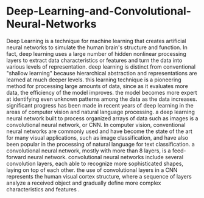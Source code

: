 # Deep-Learning-and-Convolutional-Neural-Networks

Deep Learning is a technique for machine learning that creates artificial neural networks to simulate the human brain's structure and function. In fact, deep learning uses a large number of hidden nonlinear processing layers to extract data characteristics or features and turn the data into various levels of representation. deep learning is distinct from conventional "shallow learning" because hierarchical abstraction and representations are learned at much deeper levels. this learning technique is a pioneering method for processing large amounts of data, since as it evaluates more data, the efficiency of the model improves. the model becomes more expert at identifying even unknown patterns among the data as the data increases. significant progress has been made in recent years of deep learning in the areas of computer vision and natural language processing. a deep learning neural network built to process organized arrays of data such as images is a convolutional neural network, or CNN. In computer vision, conventional neural networks are commonly used and have become the state of the art for many visual applications, such as image classification, and have also been popular in the processing of natural language for text classification. a convolutional neural network, mostly with more than 8 layers, is a feed-forward neural network. convolutional neural networks include several convolution layers, each able to recognize more sophisticated shapes, laying on top of each other. the use of convolutional layers in a CNN represents the human visual cortex structure, where a sequence of layers analyze a received object and gradually define more complex characteristics and features .
